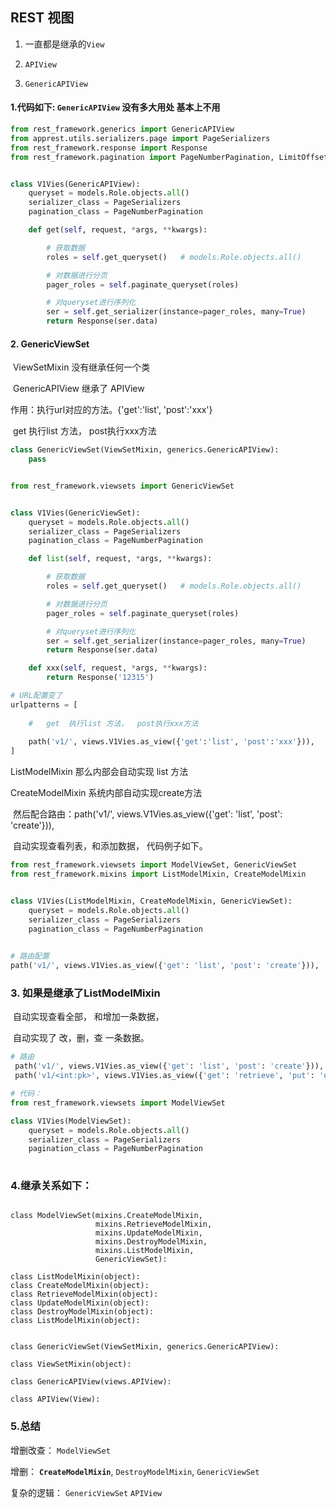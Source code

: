 ## REST 视图

1. 一直都是继承的`View`

2. `APIView`

3. `GenericAPIView`



#### 1.代码如下: `GenericAPIView`    没有多大用处    基本上不用

``` python
from rest_framework.generics import GenericAPIView
from apprest.utils.serializers.page import PageSerializers
from rest_framework.response import Response
from rest_framework.pagination import PageNumberPagination, LimitOffsetPagination, CursorPagination


class V1Vies(GenericAPIView):
    queryset = models.Role.objects.all()
    serializer_class = PageSerializers
    pagination_class = PageNumberPagination

    def get(self, request, *args, **kwargs):

        # 获取数据
        roles = self.get_queryset()   # models.Role.objects.all()

        # 对数据进行分页
        pager_roles = self.paginate_queryset(roles)

        # 对queryset进行序列化
        ser = self.get_serializer(instance=pager_roles, many=True)
        return Response(ser.data)

```



#### 2. GenericViewSet

​			ViewSetMixin  没有继承任何一个类

​			GenericAPIView  继承了 APIView

作用：执行url对应的方法。{'get':'list', 'post':'xxx'} 

​			get  执行list 方法，  post执行xxx方法

``` python
class GenericViewSet(ViewSetMixin, generics.GenericAPIView):
	pass


from rest_framework.viewsets import GenericViewSet


class V1Vies(GenericViewSet):
    queryset = models.Role.objects.all()
    serializer_class = PageSerializers
    pagination_class = PageNumberPagination

    def list(self, request, *args, **kwargs):

        # 获取数据
        roles = self.get_queryset()   # models.Role.objects.all()

        # 对数据进行分页
        pager_roles = self.paginate_queryset(roles)

        # 对queryset进行序列化
        ser = self.get_serializer(instance=pager_roles, many=True)
        return Response(ser.data)

    def xxx(self, request, *args, **kwargs):
        return Response('12315')

# URL配置变了    
urlpatterns = [
    
    # 	get  执行list 方法，  post执行xxx方法
    
    path('v1/', views.V1Vies.as_view({'get':'list', 'post':'xxx'})),
]

```



ListModelMixin       那么内部会自动实现 list 方法

CreateModelMixin  系统内部自动实现create方法

​	然后配合路由：path('v1/', views.V1Vies.as_view({'get': 'list', 'post': 'create'})), 

​	自动实现查看列表，和添加数据， 代码例子如下。



``` python
from rest_framework.viewsets import ModelViewSet, GenericViewSet
from rest_framework.mixins import ListModelMixin, CreateModelMixin


class V1Vies(ListModelMixin, CreateModelMixin, GenericViewSet):
    queryset = models.Role.objects.all()
    serializer_class = PageSerializers
    pagination_class = PageNumberPagination
 

# 路由配置
path('v1/', views.V1Vies.as_view({'get': 'list', 'post': 'create'})),

```



### 3. 如果是继承了ListModelMixin

​	自动实现查看全部，  和增加一条数据， 

​	自动实现了  改，删，查  一条数据。

``` python
# 路由
 path('v1/', views.V1Vies.as_view({'get': 'list', 'post': 'create'})),
 path('v1/<int:pk>', views.V1Vies.as_view({'get': 'retrieve', 'put': 'update', 'patch': 'partial_update','delete': 'destroy'})),

# 代码：
from rest_framework.viewsets import ModelViewSet

class V1Vies(ModelViewSet):
    queryset = models.Role.objects.all()
    serializer_class = PageSerializers
    pagination_class = PageNumberPagination
    
```



### 4.继承关系如下：

``` ptyhon

class ModelViewSet(mixins.CreateModelMixin,
                   mixins.RetrieveModelMixin,
                   mixins.UpdateModelMixin,
                   mixins.DestroyModelMixin,
                   mixins.ListModelMixin,
                   GenericViewSet):
                   
class ListModelMixin(object): 
class CreateModelMixin(object):
class RetrieveModelMixin(object):
class UpdateModelMixin(object):
class DestroyModelMixin(object):
class ListModelMixin(object):


class GenericViewSet(ViewSetMixin, generics.GenericAPIView):

class ViewSetMixin(object):

class GenericAPIView(views.APIView):

class APIView(View):

```



### 5.总结



增删改查：  `ModelViewSet`

增删：      **`CreateModelMixin`**,  `DestroyModelMixin`,  `GenericViewSet`

复杂的逻辑：  `GenericViewSet`  `APIView`

